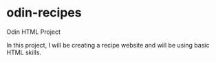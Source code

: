 # odin-recipes
Odin HTML Project

In this project, I will be creating a recipe website and will be using basic HTML skills.


